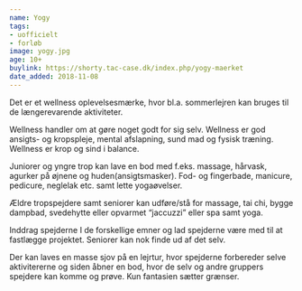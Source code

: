 ```yaml
---
name: Yogy
tags:
- uofficielt
- forløb
image: yogy.jpg
age: 10+
buylink: https://shorty.tac-case.dk/index.php/yogy-maerket
date_added: 2018-11-08
---
```

Det er et wellness oplevelsesmærke, hvor bl.a. sommerlejren kan bruges til de længerevarende aktiviteter.

Wellness handler om at gøre noget godt for sig selv. Wellness er god ansigts- og kropspleje, mental afslapning, sund mad og fysisk træning. Wellness er krop og sind i balance.

Juniorer og yngre trop kan lave en bod med f.eks. massage, hårvask, agurker på øjnene og huden(ansigtsmasker).
Fod- og fingerbade, manicure, pedicure, neglelak etc. samt lette yogaøvelser.

Ældre tropspejdere samt seniorer kan udføre/stå for  massage, tai chi, bygge dampbad, svedehytte eller opvarmet “jaccuzzi” eller spa samt yoga.

Inddrag spejderne I de forskellige emner og lad spejderne være med til at fastlægge projektet.
Seniorer kan nok finde ud af det selv.

Der kan laves en masse sjov på en lejrtur, hvor spejderne forbereder selve aktivitererne og siden åbner en bod, hvor de selv og andre gruppers spejdere kan komme og prøve.
Kun fantasien sætter grænser.
